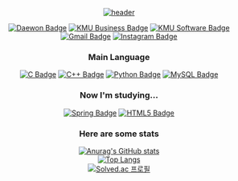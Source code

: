 <div align = "center">
  
  [![header](https://capsule-render.vercel.app/api?type=slice&color=auto&height=300&section=header&text=jin-jae&fontSize=90&fontAlign=80&fontAlignY=0&rotate=20&animation=fadeIn)](https://github.com/jin-jae/)
  
  [![Daewon Badge](https://img.shields.io/badge/DFLHS_31C-2559A5?style=for-the-badge)](http://www.dwfl.hs.kr)
  [![KMU Business Badge](https://img.shields.io/badge/KMU_Business_Management-004F9F?style=for-the-badge)](http://www.kookmin.ac.kr)
  [![KMU Software Badge](https://img.shields.io/badge/KMU_Software-004F9F?style=for-the-badge)](http://www.kookmin.ac.kr)
  <br>
  [![Gmail Badge](https://img.shields.io/badge/jinjae.dev@gmail.com-EA4335?style=for-the-badge&logo=Gmail&logoColor=white)](mailto:jinjae.dev@gmail.com)
  [![Instagram Badge](https://img.shields.io/badge/@jinjinjaeri-E4405F?style=for-the-badge&logo=Instagram&logoColor=white)](https://www.instagram.com/jinjinjaeri/)
  

  ### Main Language
  [![C Badge](https://img.shields.io/badge/C-A8B9CC?style=for-the-badge&logo=C&logoColor=white)](https://cplusplus.com/reference/clibrary/)
  [![C++ Badge](https://img.shields.io/badge/C++-00599C?style=for-the-badge&logo=C%2B%2B&logoColor=white)](https://cplusplus.com)
  [![Python Badge](https://img.shields.io/badge/Python-3776AB?style=for-the-badge&logo=Python&logoColor=white)](https://docs.python.org/3/reference/index.html)
  [![MySQL Badge](https://img.shields.io/badge/MySQL-4479A1?style=for-the-badge&logo=MySQL&logoColor=white)](https://dev.mysql.com/doc/refman/8.0/en/)

  ### Now I'm studying...
  [![Spring Badge](https://img.shields.io/badge/Spring-6DB33F?style=for-the-badge&logo=Spring&logoColor=white)](https://spring.io)
  [![HTML5 Badge](https://img.shields.io/badge/HTML-E34F26?style=for-the-badge&logo=HTML5&logoColor=white)](https://www.w3.org)

  ### Here are some stats
  [![Anurag's GitHub stats](https://github-readme-stats.vercel.app/api?username=jin-jae&show_icons=true&theme=swift)](https://github.com/jin-jae/)
  <br>
  [![Top Langs](https://github-readme-stats.vercel.app/api/top-langs/?username=jin-jae&layout=compact)](https://github.com/jin-jae/)
  <br>
  [![Solved.ac 프로필](http://mazassumnida.wtf/api/v2/generate_badge?boj=jinjae)](https://solved.ac/jinjae)
</div>

<!---
jin-jae/jin-jae is a ✨ special ✨ repository because its `README.md` (this file) appears on your GitHub profile.
You can click the Preview link to take a look at your changes.
--->
